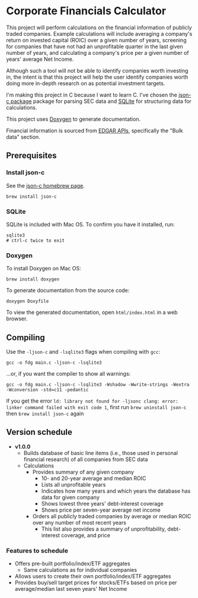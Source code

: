 # Corporate Financials Calculator

This project will perform calculations on the financial information of publicly traded companies. Example calculations will include averaging a company's return on invested capital (ROIC) over a given number of years, screening for companies that have not had an unprofitable quarter in the last given number of years, and calculating a company's price per a given number of years' average Net Income.

Although such a tool will not be able to identify companies worth investing in, the intent is that this project will help the user identify companies worth doing more in-depth research on as potential investment targets.

I'm making this project in C because I want to learn C. I've chosen the [json-c package][json-c] package for parsing SEC data and [SQLite][sqlite] for structuring data for calculations.

This project uses [Doxygen][doxygen] to generate documentation.

Financial information is sourced from [EDGAR APIs][EDGAR_APIs], specifically the "Bulk data" section.


## Prerequisites
### Install json-c
See the [json-c homebrew page][json-c_homebrew].

```shell
brew install json-c
```

### SQLite

SQLite is included with Mac OS. To confirm you have it installed, run:
```shell
sqlite3
# ctrl-c twice to exit
```

### Doxygen
To install Doxygen on Mac OS:
```shell
brew install doxygen
```

To generate documentation from the source code:
```shell
doxygen Doxyfile
```
To view the generated documentation, open `html/index.html` in a web browser.


## Compiling
Use the `-ljson-c` and `-lsqlite3` flags when compiling with `gcc`:
```shell
gcc -o fdg main.c -ljson-c -lsqlite3
```

...or, if you want the compiler to show all warnings:
```shell
gcc -o fdg main.c -ljson-c -lsqlite3 -Wshadow -Wwrite-strings -Wextra -Wconversion -std=c11 -pedantic
```
If you get the error `ld: library not found for -ljsonc
clang: error: linker command failed with exit code 1`, first run `brew uninstall json-c` then `brew install json-c` again

## Version schedule
+ **v1.0.0**
   + Builds database of basic line items (i.e., those used in personal financial research) of all companies from SEC data
   + Calculations
      + Provides summary of any given company
         + 10- and 20-year average and median ROIC
         + Lists all unprofitable years
         + Indicates how many years and which years the database has data for given company
         + Shows lowest three years' debt-interest coverage
         + Shows price per seven-year average net income
      + Orders all publicly traded companies by average or median ROIC over any number of most recent years
         + This list also provides a summary of unprofitability, debt-interest coverage, and price

### Features to schedule
+ Offers pre-built portfolio/index/ETF aggregates
   + Same calculations as for individual companies
+ Allows users to create their own portfolio/index/ETF aggregates
+ Provides buy/sell target prices for stocks/ETFs based on price per average/median last seven years' Net Income


[json-c]: https://github.com/json-c/json-c
[json-c_homebrew]: https://formulae.brew.sh/formula/json-c
[sqlite]: https://www.sqlite.org/index.html
[doxygen]: https://www.doxygen.nl/
[EDGAR_APIs]: https://www.sec.gov/edgar/sec-api-documentation
